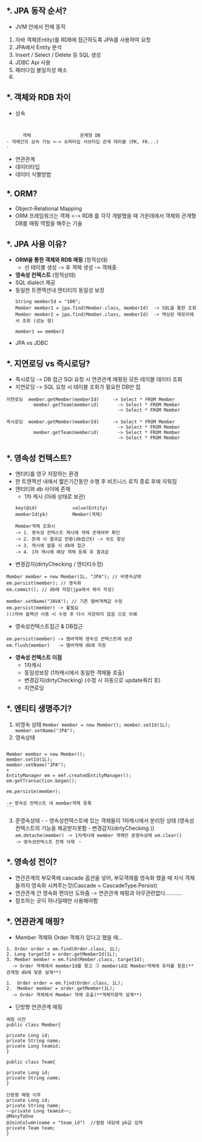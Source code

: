 *. JPA 동작 순서?
  - 
  - JVM 안에서 전체 동작
  1. 자바 객체(Entity)를 RDB에 접근하도록 JPA를 사용하여 요청
  2. JPA에서 Entity 분석
  3. Insert / Select / Delete 등 SQL 생성
  4. JDBC Api 사용
  5. 패러다임 불일치성 해소
  6. 


*. 객체와 RDB 차이
  - 
  - 상속  
  #
          객체                  관계형 DB
    - 객체간의 상속 가능 <-> 슈퍼타입 서브타입 관계 테이블 (PK, FK...)
    - 
  - 연관관계
  - 데이터타입
  - 데이터 식별방법


*. ORM?
  - 
  - Object-Relational Mapping
  - ORM 프레임워크는 객체 <-> RDB 를 각각 개발했을 때 가운데에서 객체와 관계형DB를 매핑 역할을 해주는 기술


*. JPA 사용 이유?
  -
  - **ORM을 통한 객체와 RDB 매핑** (정적상태)
    - 선 테이블 생성 -> 후 객체 생성     -> 객체중
  - **영속성 컨텍스트** (정적상태)
  - SQL dialect 제공
  - 동일한 트랜잭션내 엔티티의 동일성 보장
    ```
    String memberId = "100";
    Member member1 = jpa.find(Member.class, memberId)  -> SQL을 통한 조회
    Member member2 = jpa.find(Member.class, memberId)  -> 캐싱된 메모리에서 조회 (성능 향)
    
    member1 == member2
    ```
  - JPA vs JDBC

*. 지연로딩        vs      즉시로딩?
  - 
  - 즉시로딩 -> DB 접근 SQl 요청 시 연관관계 매핑된 모든 테이블 데이터 조회
  - 지연로딩 -> SQL 요청 시 테이블 조회가 필요한 DB만 접
  ```
  지연로딩  member.getMember(memberId)     -> Select * FROM Member
            member.getTeam(memberid)       -> Select * FROM Member
                                           -> Select * FROM Member

  즉시로딩  member.getMember(memberId)     -> Select * FROM Member
                                           -> Select * FROM Member
            member.getTeam(memberid)       -> Select * FROM Member
                                           -> Select * FROM Member
  ```
    
    
*. 영속성 컨텍스트?
  - 
  - 엔티티를 영구 저장하는 환경
  - 한 트랜잭션 내에서 짧은기간동안 수행 후 비즈니스 로직 종료 후에 지워짐 
  - 엔티티와 db 사이에 존재
    - 1차 캐시 (아래 상태로 보관)
    ```
    key(@id)             value(Entity)
    memberId(pk)         Member(객체)
    
    Member객체 조회시
    -> 1. 영속성 컨텍스트 캐시에 객체 존재여부 확인
    -> 2. 존재 시 결과값 반환(db접근X) -> 속도 향상
    -> 3. 캐시에 없을 시 db에 접근
    -> 4. 1차 캐시에 해당 객체 등록 후 결과값 
    ```
  - 변경감지(dirtyChecking / 엔티티수정)
  ```
  Member member = new Member(1L, "JPA"); // 비영속상태
  em.persist(member); // 영속화
  em.commit(); // db에 저장(jpa에서 쿼리 작성)
  
  member.setName("JAVA"); // 기존 멤버객체값 수정
  em.persist(member) -> 불필요
  )))자바 컬렉션 사용 시 수정 후 다시 저장하지 않음 으로 이해
  ```
  - 영속성컨텍스트접근 & DB접근
  ```
  em.persist(member) -> 멤버객체 영속성 컨텍스트에 보관
  em.flush(member)   -> 멤버객체 db에 저장
  ```
  - **영속성 컨텍스트 이점**
    - 1차캐시
    - 동일성보장 (1차캐시에서 동일한 객체들 호출)
    - 변경감지(dirtyChecking) (수정 시 자동으로 update쿼리 호)
    - 지연로딩


*. 엔티티 생명주기?
  - 
  1. 비영속 상태
    ```
    Member member = new Member();
    member.setId(1L);
    member.setName("JPA");
    ```
  2. 영속상태
        ```
    Member member = new Member();
    member.setId(1L);
    member.setName("JPA");
    +
    EntityManager em = emf.createdEntityManager();
    em.getTransaction.began();
    
    em.persiste(member);
    
    -> 영속성 컨텍스트 내 member객체 등록 
    ```
  3. 준영속상태
    - 
    - 영속성컨텍스트에 있는 객체들이 1차캐시에서 분리된 상태 (영속성 컨텍스트의 기능을 제공받지못함 - 변경감지(dirtyChecking )) 
    ```
    em.detache(member) -> 1차캐시에 member 객체만 준영속상태
    em.clear()         -> 영속성컨텍스트 전체 삭제 
    ```
    - 
    
*. 영속성 전이?
  - 
  - 연관관계의 부모쪽에 cascade 옵션을 넣어, 부모객체를 영속화 했을 때 자식 객체들까지 영속화 시켜주는것(Cascade = CascadeType.Persist) 
  - 연관관계 간 영속화 편의만 도와줌 -> 연관관계 매핑과 아무관련없다...........
  - 참조하는 곳이 하나일때만 사용해야함 
    
    
*. **연관관계 매핑**?
  - 
  - Member 객체와 Order 객체가 있다고 했을 때...
  ```
  1. Order order = em.find(Order.class, 1L);
  2. Long targetId = order.getMemberId(1L);
  3. Member member = em.find(Member.class, targetId);
    -> Order 객체에서 memberId를 찾고 그 memberid로 Member객체에 유저를 찾음(**관계형 db에 맞춘 설계**)

  1.  Order order = em.find(Order.class, 1L);
  2.  Member member = order.getMember(1L);
    -> Order 객체에서 Member 객체 호출(**객체지향적 설계**)
  ```
  - 단방향 연관관계 매핑
  ```
  매핑 이전
  public class Member{
  
  private Long id;
  private String name;
  private Long teamid;
  }
  
  public class Team{
  
  private Long id;
  private String name;
  }
  
  단방향 매핑 이후
  private Long id;
  private String name;
  ~~private Long teamid~~;
  @ManyToOne
  @JoinColumn(name = "team_id")  //컬럼 네임에 pk값 입력
  private Team team;
  }
  
  ```
  

 
    


